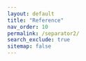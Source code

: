 ```yaml
---
layout: default
title: "Reference"
nav_order: 10
permalink: /separator2/
search_exclude: true
sitemap: false
---
```

